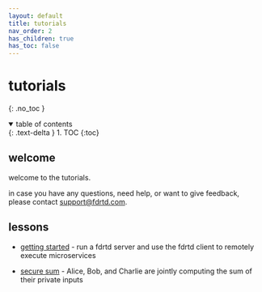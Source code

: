 ```yaml
---
layout: default
title: tutorials
nav_order: 2
has_children: true
has_toc: false
---
```


# tutorials
{: .no_toc }

<details open markdown="block">
  <summary>
    table of contents
  </summary>
  {: .text-delta }
1. TOC
{:toc}
</details>


## welcome

welcome to the tutorials.

in case you have any questions, need help, or want to give feedback, please contact [support@fdrtd.com](mailto:support@fdrtd.com).

## lessons

* [getting started](./getting_started) - run a fdrtd server and use the fdrtd client to remotely execute microservices

* [secure sum](./secure_sum) - Alice, Bob, and Charlie are jointly computing the sum of their private inputs
